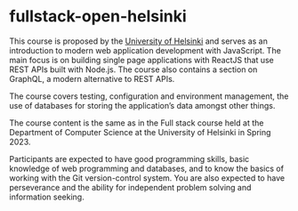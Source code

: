 # fullstack-open-helsinki

This course is proposed by the [University of Helsinki](https://github.com/OnizukaJS/fullstack-open-helsinki.git) and serves as an introduction to modern web application development with JavaScript. The main focus is on building single page applications with ReactJS that use REST APIs built with Node.js. The course also contains a section on GraphQL, a modern alternative to REST APIs.

The course covers testing, configuration and environment management, the use of databases for storing the application’s data amongst other things.

The course content is the same as in the Full stack course held at the Department of Computer Science at the University of Helsinki in Spring 2023.

Participants are expected to have good programming skills, basic knowledge of web programming and databases, and to know the basics of working with the Git version-control system. You are also expected to have perseverance and the ability for independent problem solving and information seeking.
